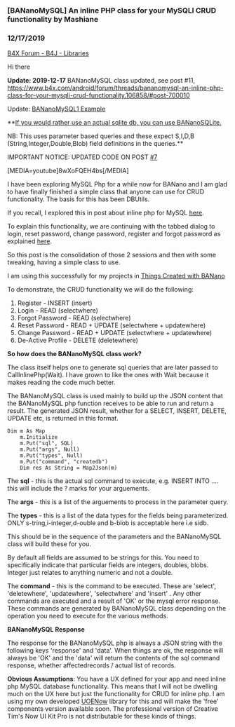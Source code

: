 ### [BANanoMySQL] An inline PHP class for your MySQLI CRUD functionality by Mashiane
### 12/17/2019
[B4X Forum - B4J - Libraries](https://www.b4x.com/android/forum/threads/106858/)

Hi there  
  
**Update: 2019-12-17** BANanoMySQL class updated, see post #11, <https://www.b4x.com/android/forum/threads/bananomysql-an-inline-php-class-for-your-mysqli-crud-functionality.106858/#post-700010>  
  
Update: [BANanoMySQL1 Example](https://github.com/Mashiane/BANanoWebix/tree/master/6.%20BANanoMySQL1%20Example)  
  
**[If you would rather use an actual sqlite db, you can use BANanoSQLite.](https://www.b4x.com/android/forum/threads/bananosqlite-sqlitedb-php-crud-class-for-banano.107461/#post-671858)  
  
NB: This uses parameter based queries and these expect S,I,D,B (String,Integer,Double,Blob) field definitions in the queries.**  
  
IMPORTANT NOTICE: UPDATED CODE ON POST [#7](https://www.b4x.com/android/forum/threads/bananomysql-an-inline-php-class-for-your-mysqli-crud-functionality.106858/#post-672004)  
  
[MEDIA=youtube]8wXoFQEH4bs[/MEDIA]  
  
I have been exploring MySQL Php for a while now for BANano and I am glad to have finally finished a simple class that anyone can use for CRUD functionality. The basis for this has been DBUtils.  
  
If you recall, I explored this in post about inline php for MySQL [here](https://www.b4x.com/android/forum/threads/banano-mysql-crud-with-php-part-3-1-a-look-an-inline-php.106115/#content).  
  
To explain this functionality, we are continuing with the tabbed dialog to login, reset password, change password, register and forgot password as explained [here](https://www.b4x.com/android/forum/threads/banano-a-tabbed-dialog-to-login-register-forgot-password-reset-password.106440/#content).  
  
So this post is the consolidation of those 2 sessions and then with some tweaking, having a simple class to use.  
  
I am using this successfully for my projects in [Things Created with BANano](https://www.b4x.com/android/forum/threads/banano-things-created-with-banano.105880/)  
  
To demonstrate, the CRUD functionality we will do the following:  
  
1. Register - INSERT (insert)  
2. Login - READ (selectwhere)  
3. Forgot Password - READ (selectwhere)  
4. Reset Password - READ + UPDATE (selectwhere + updatewhere)  
5. Change Password - READ + UPDATE (selectwhere + updatewhere)  
6. De-Active Profile - DELETE (deletewhere)  
  
**So how does the BANanoMySQL class work?**  
  
The class itself helps one to generate sql queries that are later passed to CallInlinePhp(Wait). I have grown to like the ones with Wait because it makes reading the code much better.  
  
The BANanoMySQL class is used mainly to build up the JSON content that the BANanoMySQL php function receives to be able to run and return a result. The generated JSON result, whether for a SELECT, INSERT, DELETE, UPDATE etc, is returned in this format.  
  

```B4X
Dim m As Map  
    m.Initialize  
    m.Put("sql", SQL)  
    m.Put("args", Null)  
    m.Put("types", Null)  
    m.Put("command", "createdb")  
    Dim res As String = Map2Json(m)
```

  
  
The **sql** - this is the actual sql command to execute, e.g. INSERT INTO …. this will include the ? marks for your arguements.  
  
The **args** - this is a list of the arguements to process in the parameter query.  
  
The **types** - this is a list of the data types for the fields being parameterized. ONLY s-tring,i-integer,d-ouble and b-blob is acceptable here i.e sidb.  
  
This should be in the sequence of the parameters and the BANanoMySQL class will build these for you.  
  
By default all fields are assumed to be strings for this. You need to specifically indicate that particular fields are integers, doubles, blobs. Integer just relates to anything numeric and not a double.  
  
The **command** - this is the command to be executed. These are 'select', 'deletewhere', 'updatewhere', 'selectwhere' and 'insert' . Any other commands are executed and a result of 'OK' or the mysql error response. These commands are generated by BANanoMySQL class depending on the operation you need to execute for the various methods.  
  
**BANanoMySQL Response**  
  
The response for the BANanoMySQL php is always a JSON string with the following keys 'response' and 'data'. When things are ok, the response will always be 'OK' and the 'data' will return the contents of the sql command response, whether affectedrecords / actual list of records.  
  
**Obvious Assumptions**: You have a UX defined for your app and need inline php MySQL database functionality. This means that I will not be dwelling much on the UX here but just the functionality for CRUD for inline php. I am using my own developed [UOENow](https://www.b4x.com/android/forum/threads/uoenow-create-beautiful-bootstrap-4-websites-with-now-ui-kit-banano.103801/#content) library for this and will make the 'free' components version available soon. The professional version of Creative Tim's Now UI Kit Pro is not distributable for these kinds of things.